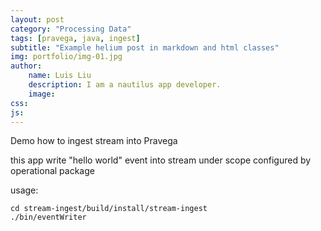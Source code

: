 ```yaml
---
layout: post
category: "Processing Data"
tags: [pravega, java, ingest]
subtitle: "Example helium post in markdown and html classes"
img: portfolio/img-01.jpg
author: 
    name: Luis Liu
    description: I am a nautilus app developer.
    image:
css: 
js: 
---
```


Demo how to ingest stream into Pravega
<!--more-->

this app write "hello world" event into stream under scope configured by operational package

usage:
```
cd stream-ingest/build/install/stream-ingest
./bin/eventWriter
```
